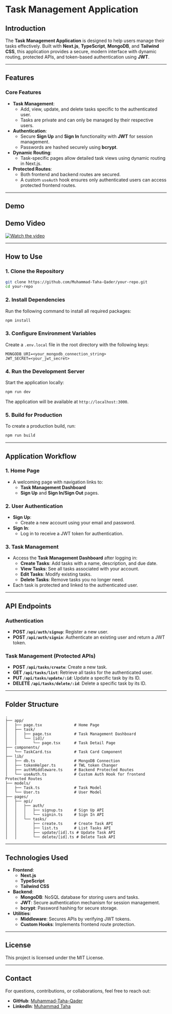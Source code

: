 # Task Management Application

## Introduction
The **Task Management Application** is designed to help users manage their tasks effectively. Built with **Next.js**, **TypeScript**, **MongoDB**, and **Tailwind CSS**, this application provides a secure, modern interface with dynamic routing, protected APIs, and token-based authentication using **JWT**.

---

## Features

### Core Features
- **Task Management**: 
  - Add, view, update, and delete tasks specific to the authenticated user.
  - Tasks are private and can only be managed by their respective users.
- **Authentication**:
  - Secure **Sign Up** and **Sign In** functionality with **JWT** for session management.
  - Passwords are hashed securely using **bcrypt**.
- **Dynamic Routing**:
  - Task-specific pages allow detailed task views using dynamic routing in Next.js.
- **Protected Routes**:
  - Both frontend and backend routes are secured.
  - A custom `useAuth` hook ensures only authenticated users can access protected frontend routes.

---
## Demo
## Demo Video

[![Watch the video](https://img.youtube.com/vi/Bnke_WnYYi8/0.jpg)](https://youtu.be/Bnke_WnYYi8)

---

## How to Use

### 1. Clone the Repository
```bash
git clone https://github.com/Muhammad-Taha-Qader/your-repo.git
cd your-repo
```

### 2. Install Dependencies
Run the following command to install all required packages:
```bash
npm install
```

### 3. Configure Environment Variables
Create a `.env.local` file in the root directory with the following keys:
```env
MONGODB_URI=<your_mongodb_connection_string>
JWT_SECRET=<your_jwt_secret>
```

### 4. Run the Development Server
Start the application locally:
```bash
npm run dev
```
The application will be available at `http://localhost:3000`.

### 5. Build for Production
To create a production build, run:
```bash
npm run build
```

---

## Application Workflow

### 1. Home Page
- A welcoming page with navigation links to:
  - **Task Management Dashboard**
  - **Sign Up** and **Sign In/Sign Out** pages.

### 2. User Authentication
- **Sign Up**:
  - Create a new account using your email and password.
- **Sign In**:
  - Log in to receive a JWT token for authentication.

### 3. Task Management
- Access the **Task Management Dashboard** after logging in:
  - **Create Tasks**: Add tasks with a name, description, and due date.
  - **View Tasks**: See all tasks associated with your account.
  - **Edit Tasks**: Modify existing tasks.
  - **Delete Tasks**: Remove tasks you no longer need.
- Each task is protected and linked to the authenticated user.

---

## API Endpoints

### Authentication
- **POST `/api/auth/signup`**: Register a new user.
- **POST `/api/auth/signin`**: Authenticate an existing user and return a JWT token.

### Task Management (Protected APIs)
- **POST `/api/tasks/create`**: Create a new task.
- **GET `/api/tasks/list`**: Retrieve all tasks for the authenticated user.
- **PUT `/api/tasks/update/:id`**: Update a specific task by its ID.
- **DELETE `/api/tasks/delete/:id`**: Delete a specific task by its ID.

---

## Folder Structure

```
.
├── app/
│   ├── page.tsx              # Home Page
│   ├── task/
│   │   ├── page.tsx          # Task Management Dashboard
│   │   └── [id]/
│   │       └── page.tsx      # Task Detail Page
├── components/
│   └── TaskCard.tsx          # Task Card Component
├── lib/
│   ├── db.ts                 # MongoDB Connection
│   ├── tokenHelper.ts        # TWL token Changer
│   ├── authMiddleware.ts     # Backend Protected Routes
│   └── useAuth.ts            # Custom Auth Hook for frontend Protected Routes
├── models/
│   ├── Task.ts               # Task Model
│   └── User.ts               # User Model
├── pages/
│   ├── api/
│   │   ├── auth/
│   │   │   ├── signup.ts     # Sign Up API
│   │   │   └── signin.ts     # Sign In API
│   │   └── tasks/
│   │       ├── create.ts     # Create Task API
│   │       ├── list.ts       # List Tasks API
│   │       ├── update/[id].ts # Update Task API
│   │       └── delete/[id].ts # Delete Task API
```
---

## Technologies Used

- **Frontend**:
  - **Next.js**
  - **TypeScript**
  - **Tailwind CSS**
- **Backend**:
  - **MongoDB**: NoSQL database for storing users and tasks.
  - **JWT**: Secure authentication mechanism for session management.
  - **bcrypt**: Password hashing for secure storage.
- **Utilities**:
  - **Middleware**: Secures APIs by verifying JWT tokens.
  - **Custom Hooks**: Implements frontend route protection.

---

## License

This project is licensed under the MIT License.

---

## Contact

For questions, contributions, or collaborations, feel free to reach out:

- **GitHub**: [Muhammad-Taha-Qader](https://github.com/Muhammad-Taha-Qader)
- **LinkedIn**: [Muhammad Taha](https://linkedin.com/in/Muhammad-taha-07a1a0228)
